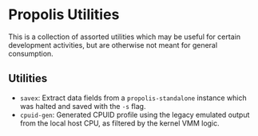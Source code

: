 # Propolis Utilities

This is a collection of assorted utilities which may be useful for certain
development activities, but are otherwise not meant for general consumption.

## Utilities

- `savex`:  Extract data fields from a `propolis-standalone` instance which was
  halted and saved with the `-s` flag.
- `cpuid-gen`: Generated CPUID profile using the legacy emulated output from the
  local host CPU, as filtered by the kernel VMM logic.
